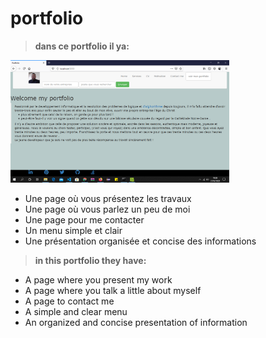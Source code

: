 # portfolio 

> **dans ce portfolio il ya:**
<img src="home.png" width="350" alt="accessibility text">

- Une page où vous présentez les travaux
- Une page où vous parlez un peu de moi
- Une page pour me contacter
- Un menu simple et clair
- Une présentation organisée et concise des informations

> **in  this portfolio they have:**

- A page where you present my work
- A page where you talk a little about myself
- A page to contact me
- A simple and clear menu
- An organized and concise presentation of information

 